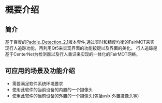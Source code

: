 概要介绍
===

简介
---

基于百度的[Paddle_Detection_2.1](https://github.com/PaddlePaddle/PaddleDetection)版本套件,通过实时和精度均衡的FairMOT来实现行人追踪功能，再利用Qt5来实现界面的功能按键以及界面的美化。
行人追踪是基于CenterNet为检测器以及行人重识来实现的一体化的FairMOT网络。

可应用的场景及功能介绍
---
+ 需要满足软件系统环境要求
+ 使用此软件的当前设备的内置的一个摄像头
+ 使用此软件的当前设备的外置的一个摄像头(包括usb-外置摄像头等)
